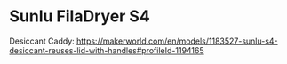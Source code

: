 # Sunlu FilaDryer S4

Desiccant Caddy: https://makerworld.com/en/models/1183527-sunlu-s4-desiccant-reuses-lid-with-handles#profileId-1194165  